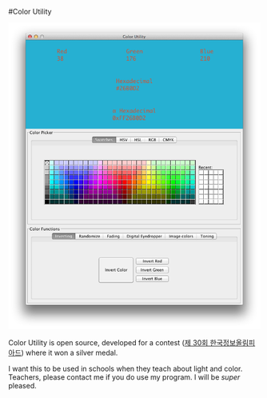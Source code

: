 #Color Utility

![screenshot!](screenshot.png)

Color Utility is open source, developed for a contest ([제 30회 한국정보올림피아드](https://www.digitalculture.or.kr/sub06/InfoOlympiad.do)) where it won a silver medal.

I want this to be used in schools when they teach about light and color. Teachers, please contact me if you do use my program. I will be *super* pleased.